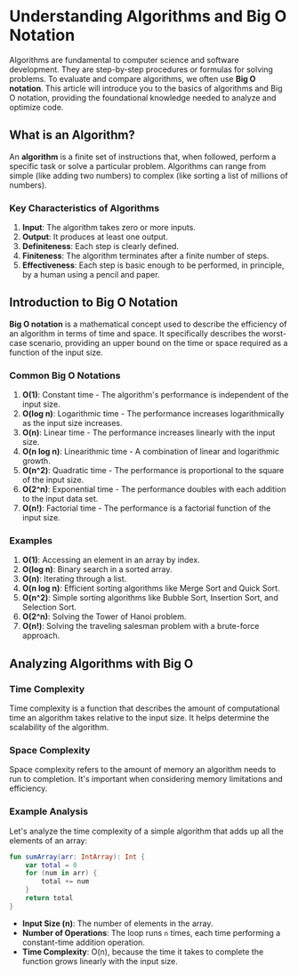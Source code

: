 # Understanding Algorithms and Big O Notation

Algorithms are fundamental to computer science and software development. They are step-by-step procedures or formulas for solving problems. To evaluate and compare algorithms, we often use **Big O notation**. This article will introduce you to the basics of algorithms and Big O notation, providing the foundational knowledge needed to analyze and optimize code.

## What is an Algorithm?

An **algorithm** is a finite set of instructions that, when followed, perform a specific task or solve a particular problem. Algorithms can range from simple (like adding two numbers) to complex (like sorting a list of millions of numbers).

### Key Characteristics of Algorithms

1. **Input**: The algorithm takes zero or more inputs.
2. **Output**: It produces at least one output.
3. **Definiteness**: Each step is clearly defined.
4. **Finiteness**: The algorithm terminates after a finite number of steps.
5. **Effectiveness**: Each step is basic enough to be performed, in principle, by a human using a pencil and paper.

## Introduction to Big O Notation

**Big O notation** is a mathematical concept used to describe the efficiency of an algorithm in terms of time and space. It specifically describes the worst-case scenario, providing an upper bound on the time or space required as a function of the input size.

### Common Big O Notations

1. **O(1)**: Constant time - The algorithm's performance is independent of the input size.
2. **O(log n)**: Logarithmic time - The performance increases logarithmically as the input size increases.
3. **O(n)**: Linear time - The performance increases linearly with the input size.
4. **O(n log n)**: Linearithmic time - A combination of linear and logarithmic growth.
5. **O(n^2)**: Quadratic time - The performance is proportional to the square of the input size.
6. **O(2^n)**: Exponential time - The performance doubles with each addition to the input data set.
7. **O(n!)**: Factorial time - The performance is a factorial function of the input size.

### Examples

1. **O(1)**: Accessing an element in an array by index.
2. **O(log n)**: Binary search in a sorted array.
3. **O(n)**: Iterating through a list.
4. **O(n log n)**: Efficient sorting algorithms like Merge Sort and Quick Sort.
5. **O(n^2)**: Simple sorting algorithms like Bubble Sort, Insertion Sort, and Selection Sort.
6. **O(2^n)**: Solving the Tower of Hanoi problem.
7. **O(n!)**: Solving the traveling salesman problem with a brute-force approach.

## Analyzing Algorithms with Big O

### Time Complexity

Time complexity is a function that describes the amount of computational time an algorithm takes relative to the input size. It helps determine the scalability of the algorithm.

### Space Complexity

Space complexity refers to the amount of memory an algorithm needs to run to completion. It's important when considering memory limitations and efficiency.

### Example Analysis

Let's analyze the time complexity of a simple algorithm that adds up all the elements of an array:

```kt
fun sumArray(arr: IntArray): Int {
    var total = 0
    for (num in arr) {
        total += num
    }
    return total
}
```

- **Input Size (n)**: The number of elements in the array.
- **Number of Operations**: The loop runs `n` times, each time performing a constant-time addition operation.
- **Time Complexity**: O(n), because the time it takes to complete the function grows linearly with the input size.

